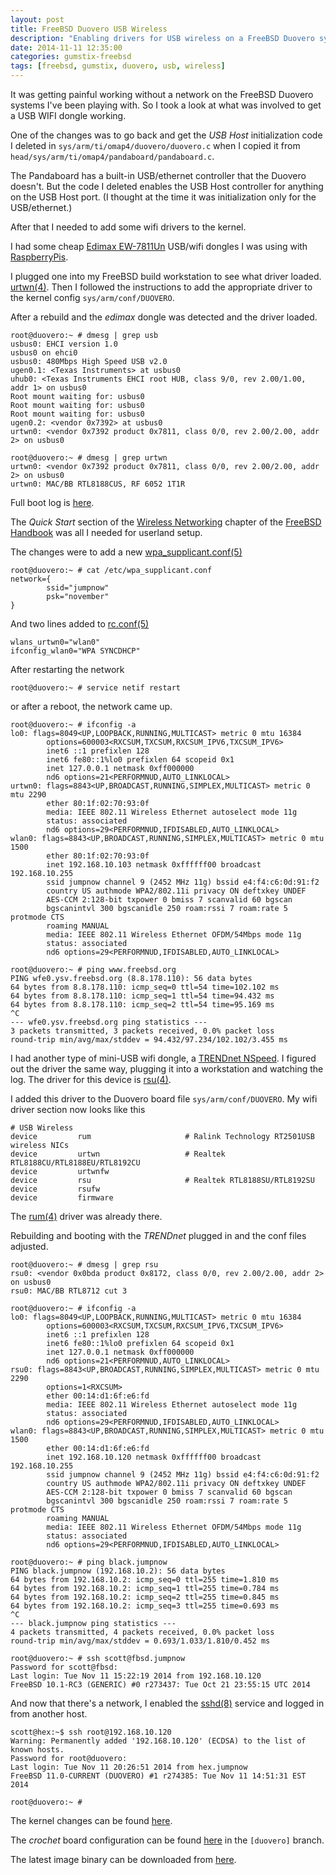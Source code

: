 ```yaml
---
layout: post
title: FreeBSD Duovero USB Wireless
description: "Enabling drivers for USB wireless on a FreeBSD Duovero system"
date: 2014-11-11 12:35:00
categories: gumstix-freebsd
tags: [freebsd, gumstix, duovero, usb, wireless]
---
```


It was getting painful working without a network on the FreeBSD Duovero systems I've been playing with. So I took a look at what was involved to get a USB WIFI dongle working.

One of the changes was to go back and get the *USB Host* initialization code I deleted in  `sys/arm/ti/omap4/duovero/duovero.c` when I copied it from `head/sys/arm/ti/omap4/pandaboard/pandaboard.c`. 

The Pandaboard has a built-in USB/ethernet controller that the Duovero doesn't. But the code I deleted enables the USB Host controller for anything on the USB Host port. (I thought at the time it was initialization only for the USB/ethernet.)

After that I needed to add some wifi drivers to the kernel.

I had some cheap [Edimax EW-7811Un][edimax] USB/wifi dongles I was using with [RaspberryPis][rpi].

I plugged one into my FreeBSD build workstation to see what driver loaded. [urtwn(4)][urtwn]. Then I followed the instructions to add the appropriate driver to the kernel config `sys/arm/conf/DUOVERO`.

After a rebuild and the *edimax* dongle was detected and the driver loaded.

    root@duovero:~ # dmesg | grep usb
    usbus0: EHCI version 1.0
    usbus0 on ehci0
    usbus0: 480Mbps High Speed USB v2.0
    ugen0.1: <Texas Instruments> at usbus0
    uhub0: <Texas Instruments EHCI root HUB, class 9/0, rev 2.00/1.00, addr 1> on usbus0
    Root mount waiting for: usbus0
    Root mount waiting for: usbus0
    Root mount waiting for: usbus0
    ugen0.2: <vendor 0x7392> at usbus0
    urtwn0: <vendor 0x7392 product 0x7811, class 0/0, rev 2.00/2.00, addr 2> on usbus0

    root@duovero:~ # dmesg | grep urtwn
    urtwn0: <vendor 0x7392 product 0x7811, class 0/0, rev 2.00/2.00, addr 2> on usbus0
    urtwn0: MAC/BB RTL8188CUS, RF 6052 1T1R


Full boot log is [here][boot-log].

The *Quick Start* section of the [Wireless Networking][wireless-networking] chapter of the [FreeBSD Handbook][freebsd-handbook] was all I needed for userland setup.

The changes were to add a new [wpa_supplicant.conf(5)][wpa-supplicant-conf]

    root@duovero:~ # cat /etc/wpa_supplicant.conf
    network={
            ssid="jumpnow"
            psk="november"
    }
 
And two lines added to [rc.conf(5)][rc-conf]

    wlans_urtwn0="wlan0"
    ifconfig_wlan0="WPA SYNCDHCP"

After restarting the network

    root@duovero:~ # service netif restart

or after a reboot, the network came up.

    root@duovero:~ # ifconfig -a
    lo0: flags=8049<UP,LOOPBACK,RUNNING,MULTICAST> metric 0 mtu 16384
            options=600003<RXCSUM,TXCSUM,RXCSUM_IPV6,TXCSUM_IPV6>
            inet6 ::1 prefixlen 128
            inet6 fe80::1%lo0 prefixlen 64 scopeid 0x1
            inet 127.0.0.1 netmask 0xff000000
            nd6 options=21<PERFORMNUD,AUTO_LINKLOCAL>
    urtwn0: flags=8843<UP,BROADCAST,RUNNING,SIMPLEX,MULTICAST> metric 0 mtu 2290
            ether 80:1f:02:70:93:0f
            media: IEEE 802.11 Wireless Ethernet autoselect mode 11g
            status: associated
            nd6 options=29<PERFORMNUD,IFDISABLED,AUTO_LINKLOCAL>
    wlan0: flags=8843<UP,BROADCAST,RUNNING,SIMPLEX,MULTICAST> metric 0 mtu 1500
            ether 80:1f:02:70:93:0f
            inet 192.168.10.103 netmask 0xffffff00 broadcast 192.168.10.255
            ssid jumpnow channel 9 (2452 MHz 11g) bssid e4:f4:c6:0d:91:f2
            country US authmode WPA2/802.11i privacy ON deftxkey UNDEF
            AES-CCM 2:128-bit txpower 0 bmiss 7 scanvalid 60 bgscan
            bgscanintvl 300 bgscanidle 250 roam:rssi 7 roam:rate 5 protmode CTS
            roaming MANUAL
            media: IEEE 802.11 Wireless Ethernet OFDM/54Mbps mode 11g
            status: associated
            nd6 options=29<PERFORMNUD,IFDISABLED,AUTO_LINKLOCAL>

    root@duovero:~ # ping www.freebsd.org
    PING wfe0.ysv.freebsd.org (8.8.178.110): 56 data bytes
    64 bytes from 8.8.178.110: icmp_seq=0 ttl=54 time=102.102 ms
    64 bytes from 8.8.178.110: icmp_seq=1 ttl=54 time=94.432 ms
    64 bytes from 8.8.178.110: icmp_seq=2 ttl=54 time=95.169 ms
    ^C
    --- wfe0.ysv.freebsd.org ping statistics ---
    3 packets transmitted, 3 packets received, 0.0% packet loss
    round-trip min/avg/max/stddev = 94.432/97.234/102.102/3.455 ms

I had another type of mini-USB wifi dongle, a [TRENDnet NSpeed][trendnet-nspeed]. I figured out the driver the same way, plugging it into a workstation and watching the log. The driver for this device is [rsu(4)][rsu].

I added this driver to the Duovero board file `sys/arm/conf/DUOVERO`. My wifi driver section now looks like this

    # USB Wireless
    device         rum                     # Ralink Technology RT2501USB wireless NICs
    device         urtwn                   # Realtek RTL8188CU/RTL8188EU/RTL8192CU
    device         urtwnfw
    device         rsu                     # Realtek RTL8188SU/RTL8192SU
    device         rsufw
    device         firmware

The [rum(4)][rum] driver was already there.

Rebuilding and booting with the *TRENDnet* plugged in and the conf files adjusted.

    root@duovero:~ # dmesg | grep rsu
    rsu0: <vendor 0x0bda product 0x8172, class 0/0, rev 2.00/2.00, addr 2> on usbus0
    rsu0: MAC/BB RTL8712 cut 3

    root@duovero:~ # ifconfig -a
    lo0: flags=8049<UP,LOOPBACK,RUNNING,MULTICAST> metric 0 mtu 16384
            options=600003<RXCSUM,TXCSUM,RXCSUM_IPV6,TXCSUM_IPV6>
            inet6 ::1 prefixlen 128
            inet6 fe80::1%lo0 prefixlen 64 scopeid 0x1
            inet 127.0.0.1 netmask 0xff000000
            nd6 options=21<PERFORMNUD,AUTO_LINKLOCAL>
    rsu0: flags=8843<UP,BROADCAST,RUNNING,SIMPLEX,MULTICAST> metric 0 mtu 2290
            options=1<RXCSUM>
            ether 00:14:d1:6f:e6:fd
            media: IEEE 802.11 Wireless Ethernet autoselect mode 11g
            status: associated
            nd6 options=29<PERFORMNUD,IFDISABLED,AUTO_LINKLOCAL>
    wlan0: flags=8843<UP,BROADCAST,RUNNING,SIMPLEX,MULTICAST> metric 0 mtu 1500
            ether 00:14:d1:6f:e6:fd
            inet 192.168.10.120 netmask 0xffffff00 broadcast 192.168.10.255
            ssid jumpnow channel 9 (2452 MHz 11g) bssid e4:f4:c6:0d:91:f2
            country US authmode WPA2/802.11i privacy ON deftxkey UNDEF
            AES-CCM 2:128-bit txpower 0 bmiss 7 scanvalid 60 bgscan
            bgscanintvl 300 bgscanidle 250 roam:rssi 7 roam:rate 5 protmode CTS
            roaming MANUAL
            media: IEEE 802.11 Wireless Ethernet OFDM/54Mbps mode 11g
            status: associated
            nd6 options=29<PERFORMNUD,IFDISABLED,AUTO_LINKLOCAL>

    root@duovero:~ # ping black.jumpnow
    PING black.jumpnow (192.168.10.2): 56 data bytes
    64 bytes from 192.168.10.2: icmp_seq=0 ttl=255 time=1.810 ms
    64 bytes from 192.168.10.2: icmp_seq=1 ttl=255 time=0.784 ms
    64 bytes from 192.168.10.2: icmp_seq=2 ttl=255 time=0.845 ms
    64 bytes from 192.168.10.2: icmp_seq=3 ttl=255 time=0.693 ms
    ^C
    --- black.jumpnow ping statistics ---
    4 packets transmitted, 4 packets received, 0.0% packet loss
    round-trip min/avg/max/stddev = 0.693/1.033/1.810/0.452 ms

    root@duovero:~ # ssh scott@fbsd.jumpnow
    Password for scott@fbsd:
    Last login: Tue Nov 11 15:22:19 2014 from 192.168.10.120
    FreeBSD 10.1-RC3 (GENERIC) #0 r273437: Tue Oct 21 23:55:15 UTC 2014

And now that there's a network, I enabled the [sshd(8)][sshd] service and logged in from another host.

    scott@hex:~$ ssh root@192.168.10.120
    Warning: Permanently added '192.168.10.120' (ECDSA) to the list of known hosts.
    Password for root@duovero:
    Last login: Tue Nov 11 20:26:51 2014 from hex.jumpnow
    FreeBSD 11.0-CURRENT (DUOVERO) #1 r274385: Tue Nov 11 14:51:31 EST 2014

    root@duovero:~ #


The kernel changes can be found [here][duovero-freebsd-github].

The *crochet* board configuration can be found [here][crochet] in the `[duovero]` branch.

The latest image binary can be downloaded from [here][downloads].


[edimax]: http://www.edimax.com/edimax/merchandise/merchandise_detail/data/edimax/global/wireless_adapters_n150/ew-7811un
[rpi]: http://www.raspberrypi.org/
[urtwn]: https://www.freebsd.org/cgi/man.cgi?query=urtwn&apropos=0&sektion=4&manpath=FreeBSD+11-current&arch=default&format=html
[wpa-supplicant-conf]: https://www.freebsd.org/cgi/man.cgi?query=wpa_supplicant.conf&apropos=0&sektion=0&manpath=FreeBSD+11-current&arch=default&format=html
[wpa-supplicant]: https://www.freebsd.org/cgi/man.cgi?query=wpa_supplicant&apropos=0&sektion=0&manpath=FreeBSD+11-current&arch=default&format=html
[boot-log]: https://gist.github.com/scottellis/0413bd5198b94e74d319
[wireless-networking]: https://www.freebsd.org/doc/handbook/network-wireless.html
[rc-conf]: https://www.freebsd.org/cgi/man.cgi?query=rc.conf&apropos=0&sektion=0&manpath=FreeBSD+11-current&arch=default&format=html
[trendnet-nspeed]: http://www.trendnet.com/products/proddetail.asp?prod=200_TEW-649UB
[rsu]: https://www.freebsd.org/cgi/man.cgi?query=rsu&apropos=0&sektion=0&manpath=FreeBSD+11-current&arch=default&format=html
[rum]: https://www.freebsd.org/cgi/man.cgi?query=rum&apropos=0&sektion=0&manpath=FreeBSD+11-current&arch=default&format=html
[sshd]: https://www.freebsd.org/cgi/man.cgi?query=sshd&apropos=0&sektion=0&manpath=FreeBSD+11-current&arch=default&format=html
[duovero-freebsd-github]: https://github.com/scottellis/duovero-freebsd
[crochet]: https://github.com/scottellis/crochet-freebsd/tree/duovero
[downloads]: http://www.jumpnowtek.com/downloads/freebsd/duovero/
[freebsd-handbook]: http://www.freebsd.org/doc/en/books/handbook/
